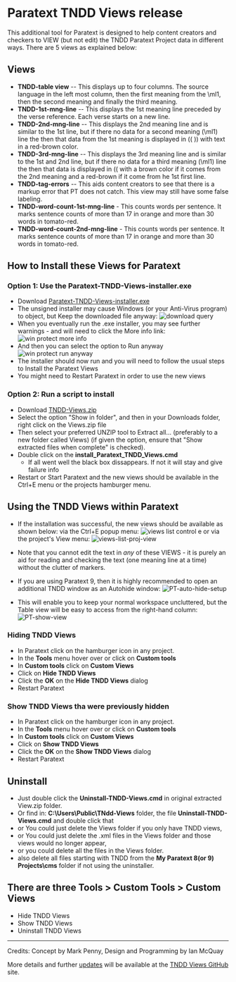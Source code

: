 # Paratext TNDD Views release

This additional tool for Paratext is designed to help content creators and checkers to VIEW (but not edit) the TNDD Paratext Project data in different ways. There are 5 views as explained below: 

## Views

- **TNDD-table view** -- This displays up to four columns. The source language in the left most column, then the first meaning from the \ml1, then the second meaning and finally the third meaning.
- **TNDD-1st-mng-line** -- This displays the 1st meaning line preceded by the verse reference. Each verse starts on a new line.
- **TNDD-2nd-mng-line** -- This displays the 2nd meaning line and is similar to the 1st line, but if there no data for a second meaning (\ml1) line the then that data from the 1st meaning is displayed in (( )) with text in a red-brown color.
- **TNDD-3rd-mng-line** -- This displays the 3rd meaning line and is similar to the 1st and 2nd line, but if there no data for a third meaning (\ml1) line the then that data is displayed in (( with a brown color if it comes from the 2nd meaning and a red-brown if it come from he 1st first line.
- **TNDD-tag-errors** -- This aids content creators to see that there is a markup error that PT does not catch. This view may still have some false labeling.
- **TNDD-word-count-1st-mng-line** - This counts words per sentence. It marks sentence counts of more than 17 in orange and more than 30 words in tomato-red.
- **TNDD-word-count-2nd-mng-line** - This counts words per sentence. It marks sentence counts of more than 17 in orange and more than 30 words in tomato-red.

## How to Install these Views for Paratext



### Option 1: Use the Paratext-TNDD-Views-installer.exe 
- Download [Paratext-TNDD-Views-installer.exe](https://github.com/SILAsiaPub/PT-Views/releases/download/2020-05-01/Paratext-TNDD-View-installer.exe)
- The unsigned installer may cause Windows (or your Anti-Virus program) to object, but Keep the downloaded file anyway:
![download query](images/download-query.png)
- When you eventually run the .exe installer, you may see further warnings - and will need to click the More info link:
![win protect more info](images/win-protect-more-info.png)
- And then you can select the option to Run anyway
![win protect run anyway](images/win-protect-run-anyway.png)
- The installer should now run and you will need to follow the usual steps to Install the Paratext Views
- You might need to Restart Paratext in order to use the new views


### Option 2: Run a script to install
- Download [TNDD-Views.zip](https://github.com/SILAsiaPub/PT-Views/releases/download/2020-05-01/TNDD-Views.zip) 
- Select the option "Show in folder", and then in your Downloads folder, right click on the Views.zip file
- Then select your preferred UNZIP tool to Extract all... (preferably to a new folder called Views)
   (if given the option, ensure that "Show extracted files when complete" is checked).
- Double click on the **install_Paratext_TNDD_Views.cmd**
  - If all went well the black box dissappears. If not it will stay and give failure info
- Restart or Start Paratext and the new views should be available in the Ctrl+E menu or the projects hamburger menu.



## Using the TNDD Views within Paratext

- If the installation was successful, the new views should be available as shown below:
	via the Ctrl+E popup menu: ![views list control e](images/views-list-ctrl-e.png)        or via the project's View menu:  ![views-list-proj-view](images/views-list-proj-view-sml.png)   
- Note that you cannot edit the text in *any* of these VIEWS - it is purely an aid for reading and checking the text (one meaning line at a time) without the clutter of markers.

- If you are using Paratext 9, then it is highly recommended to open an additional TNDD window as an Autohide window:
![PT-auto-hide-setup](images/PT-auto-hide-setup.png)
- This will enable you to keep your normal workspace uncluttered, but the Table view will be easy to access from the right-hand column:
![PT-show-view](images/PT-show-view.png)

### Hiding TNDD Views
- In Paratext click on the hamburger icon in any project.
- In the **Tools** menu hover over or click on **Custom tools**
- In  **Custom tools** click on **Custom Views**
- Click on **Hide TNDD Views**
- Click the **OK** on the **Hide TNDD Views** dialog
- Restart Paratext

### Show TNDD Views tha were previously hidden
- In Paratext click on the hamburger icon in any project.
- In the **Tools** menu hover over or click on **Custom tools**
- In  **Custom tools** click on **Custom Views**
- Click on **Show TNDD Views**
- Click the **OK** on the **Show TNDD Views** dialog
- Restart Paratext

## Uninstall
- Just double click the **Uninstall-TNDD-Views.cmd** in original extracted View.zip folder.
- Or find in: **C:\Users\Public\TNdd-Views** folder, the file **Uninstall-TNDD-Views.cmd** and double click that 
- or You could just delete the Views folder if you only have TNDD views,
- or You could just delete the .xml files in the Views folder and those views would no longer appear,
- or you could delete all the files in the Views folder.
- also delete all files starting with TNDD from the **My Paratext 8(or 9) Projects\cms** folder if not using the uninstaller.


## There are three **Tools > Custom Tools > Custom Views**
- Hide TNDD Views 
- Show TNDD Views 
- Uninstall TNDD Views 

---
Credits: Concept by Mark Penny, Design and Programming by Ian McQuay

More details and further [updates](https://github.com/SILAsiaPub/PT-Views/releases) will be available at the [TNDD Views GitHub](https://github.com/SILAsiaPub/PT-Views/tree/master/TNDD) site. 